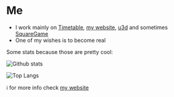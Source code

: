 # Me 

- I work mainly on [Timetable](https://github.com/user5522/timetable), [my website](https://user5522.vercel.app), [u3d](https://github.com/user5522/u3d) and sometimes [SquareGame](https://github.com/user5522/squaregame)
- One of my wishes is to become real

Some stats because those are pretty cool:

![Github stats](https://github-readme-stats.vercel.app/api?username=user5522&show_icons=true&title_color=fff&icon_color=2196F3&text_color=9f9f9f&bg_color=151515)

![Top Langs](https://github-readme-stats.vercel.app/api/top-langs/?username=user5522&title_color=fff&text_color=9f9f9f&bg_color=151515&layout=compact&hide=ShaderLab,HLSL)

ℹ️ for more info check [my website](https://user5522.vercel.app)

